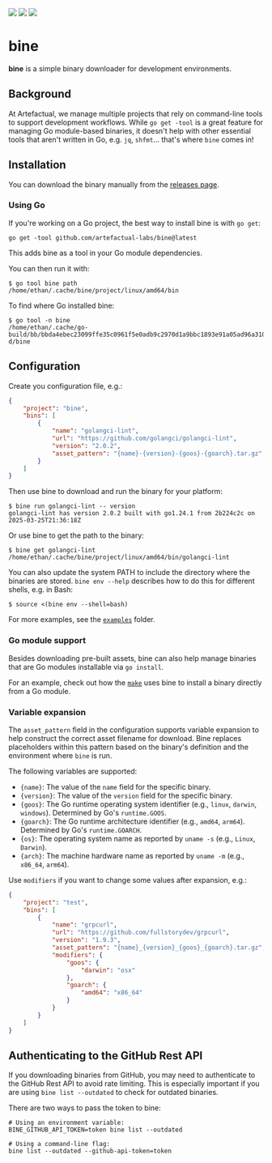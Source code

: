 <p align="left">
  <a href="https://github.com/artefactual-labs/bine/releases/latest"><img src="https://img.shields.io/github/v/release/artefactual-labs/bine.svg?color=orange"/></a>
  <a href="LICENSE"><img src="https://img.shields.io/badge/license-Apache%202.0-blue.svg"/></a>
  <a href="https://codecov.io/gh/artefactual-labs/bine"><img src="https://img.shields.io/codecov/c/github/artefactual-labs/bine"/></a>
</p>

# bine

**bine** is a simple binary downloader for development environments.

## Background

At Artefactual, we manage multiple projects that rely on command-line tools to
support development workflows. While `go get -tool` is a great feature for
managing Go module-based binaries, it doesn't help with other essential tools
that aren't written in Go, e.g. `jq`, `shfmt`... that's where `bine` comes in!

## Installation

You can download the binary manually from the [releases page].

### Using Go

If you're working on a Go project, the best way to install bine is with
`go get`:

    go get -tool github.com/artefactual-labs/bine@latest

This adds bine as a tool in your Go module dependencies.

You can then run it with:

    $ go tool bine path
    /home/ethan/.cache/bine/project/linux/amd64/bin

To find where Go installed bine:

    $ go tool -n bine
    /home/ethan/.cache/go-build/bb/bbda4ebec23099ffe35c0961f5e0adb9c2970d1a9bbc1893e91a05ad96a310ef-d/bine

## Configuration

Create you configuration file, e.g.:

```json
{
    "project": "bine",
    "bins": [
        {
            "name": "golangci-lint",
            "url": "https://github.com/golangci/golangci-lint",
            "version": "2.0.2",
            "asset_pattern": "{name}-{version}-{goos}-{goarch}.tar.gz"
        }
    ]
}
```

Then use bine to download and run the binary for your platform:

    $ bine run golangci-lint -- version
    golangci-lint has version 2.0.2 built with go1.24.1 from 2b224c2c on 2025-03-25T21:36:18Z

Or use bine to get the path to the binary:

    $ bine get golangci-lint
    /home/ethan/.cache/bine/project/linux/amd64/bin/golangci-lint

You can also update the system PATH to include the directory where the binaries
are stored. `bine env --help` describes how to do this for different shells,
e.g. in Bash:

    $ source <(bine env --shell=bash)

For more examples, see the [`examples`] folder.

### Go module support

Besides downloading pre-built assets, bine can also help manage binaries that
are Go modules installable via `go install`.

For an example, check out how the [`make`] uses bine to install a binary
directly from a Go module.

### Variable expansion

The `asset_pattern` field in the configuration supports variable expansion to help construct the correct asset filename for download. Bine replaces placeholders within this pattern based on the binary's definition and the environment where `bine` is run.

The following variables are supported:

* `{name}`: The value of the `name` field for the specific binary.
* `{version}`: The value of the `version` field for the specific binary.
* `{goos}`: The Go runtime operating system identifier (e.g., `linux`, `darwin`,
  `windows`). Determined by Go's `runtime.GOOS`.
* `{goarch}`: The Go runtime architecture identifier (e.g., `amd64`, `arm64`).
  Determined by Go's `runtime.GOARCH`.
* `{os}`: The operating system name as reported by `uname -s` (e.g., `Linux`,
  `Darwin`).
* `{arch}`: The machine hardware name as reported by `uname -m` (e.g., `x86_64`,
  `arm64`).

Use `modifiers` if you want to change some values after expansion, e.g.:

```json
{
    "project": "test",
    "bins": [
        {
            "name": "grpcurl",
            "url": "https://github.com/fullstorydev/grpcurl",
            "version": "1.9.3",
            "asset_pattern": "{name}_{version}_{goos}_{goarch}.tar.gz",
            "modifiers": {
                "goos": {
                    "darwin": "osx"
                },
                "goarch": {
                    "amd64": "x86_64"
                }
            }
        }
    ]
}
```

## Authenticating to the GitHub Rest API

If you downloading binaries from GitHub, you may need to authenticate to the
GitHub Rest API to avoid rate limiting. This is especially important if you
are using `bine list --outdated` to check for outdated binaries.

There are two ways to pass the token to bine:

```
# Using an environment variable:
BINE_GITHUB_API_TOKEN=token bine list --outdated

# Using a command-line flag:
bine list --outdated --github-api-token=token
```

[releases page]: https://github.com/artefactual-labs/bine/releases
[`examples`]: ./examples
[`make`]: ./examples/make
